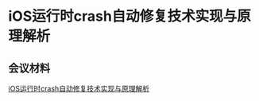 # iOS运行时crash自动修复技术实现与原理解析




## 会议材料

[iOS运行时crash自动修复技术实现与原理解析](/share/runtime_crash/runtime_crash.key)

